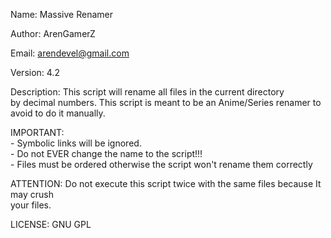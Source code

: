 Name: Massive Renamer	                                                                 

Author: ArenGamerZ

Email: arendevel@gmail.com

Version: 4.2                                                                           

Description:
             This script will rename all files in the current directory            
             by decimal numbers. This script is meant to be an Anime/Series renamer
             to avoid to do it manually.                                           

IMPORTANT:                                                                                                    
        - Symbolic links will be ignored.                                  
        - Do not EVER change the name to the script!!!                          
        - Files must be ordered otherwise the script won't rename them correctly

ATTENTION: Do not execute this script twice with the same files because It may crush    
           your files.                                    

LICENSE: GNU GPL
